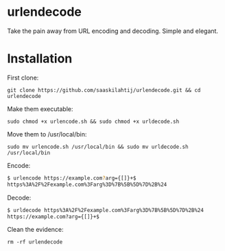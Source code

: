 # urlendecode
Take the pain away from URL encoding and decoding. Simple and elegant.

# Installation

First clone:
```
git clone https://github.com/saaskilahtij/urlendecode.git && cd urlendecode
```
Make them executable:
```
sudo chmod +x urlencode.sh && sudo chmod +x urldecode.sh
```
Move them to /usr/local/bin:
```
sudo mv urlencode.sh /usr/local/bin && sudo mv urldecode.sh /usr/local/bin
```
Encode:
```bash
$ urlencode https://example.com?arg={[]}+$ 
https%3A%2F%2Fexample.com%3Farg%3D%7B%5B%5D%7D%2B%24
```
Decode:
```bash
$ urldecode https%3A%2F%2Fexample.com%3Farg%3D%7B%5B%5D%7D%2B%24
https://example.com?arg={[]}+$
```
Clean the evidence:
```
rm -rf urlendecode
```
